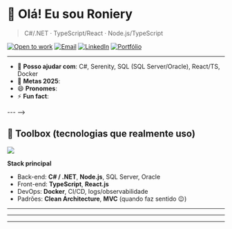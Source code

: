 <!-- Banner ou frase de efeito (curto e memorável) -->
# 👋 Olá! Eu sou Roniery  
> C#/.NET · TypeScript/React · Node.js/TypeScript

<!-- Badges opcionais: edite os links e o usuário -->
[![Open to work](https://img.shields.io/badge/Open%20to%20work-yes-34D058?style=for-the-badge)](#)
[![Email](https://img.shields.io/badge/Email-hey%40exemplo.com-1f6feb?style=for-the-badge)](mailto::heroniery007@gmail.com:)
[![LinkedIn](https://img.shields.io/badge/LinkedIn-:seu-nome:-0A66C2?style=for-the-badge&logo=linkedin)](https://www.linkedin.com/in/roniery-abreu:)
[![Portfólio](https://img.shields.io/badge/Portf%C3%B3lio-online-8A2BE2?style=for-the-badge)](https://:seu-site:)

---
<!-- 
## 🧭 Mapa rápido
- 🧠 **Estudando**: <!-- tópicos/techs do momento -->
- 🤝 **Posso ajudar com**: C#, Serenity, SQL (SQL Server/Oracle), React/TS, Docker
- 🎯 **Metas 2025**: <!-- 2–3 metas objetivas -->
- 😄 **Pronomes**: <!-- se quiser -->
- ⚡ **Fun fact**: <!-- algo curioso sobre você -->

--- -->

## 🧰 Toolbox (tecnologias que realmente uso)
<!-- skillicons é opcional; remova se não curtir imagens -->
<p align="left">
  <img src="https://skillicons.dev/icons?i=cs,dotnet,ts,react,nodejs,prisma,postgres,oracle,docker,azure,git,linux&perline=8" />
</p>

**Stack principal**
- Back-end: **C# / .NET**, **Node.js**, SQL Server, Oracle  
- Front-end: **TypeScript**, **React.js**
- DevOps: **Docker**, CI/CD, logs/observabilidade  
- Padrões: **Clean Architecture**, **MVC** (quando faz sentido 😉)

---
<!-- 
## 🗂️ Projetos em destaque
> Troque pelos seus repositórios e um “pitch” de 1 linha
| Projeto | Pitch | Tech |
|--------|------|------|
| [:repo-2:](https://github.com/:seu-usuario/:repo-2) |  | React, TS, Node |
| [:repo-3:](https://github.com/:seu-usuario/:repo-3) |  | Docker, .NET | -->

---

<!-- ## 🧪 Estudos / Laboratório
- 📚 **Caderno de algoritmos**: 
- 🧩 **Katas semanais**: 
- 📈 **O que aprendi recentemente**: -->

---
